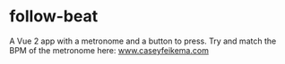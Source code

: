 # follow-beat

A Vue 2 app with a metronome and a button to press. Try and match the BPM of the metronome here: www.caseyfeikema.com


